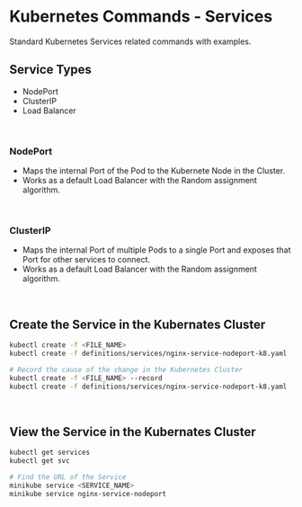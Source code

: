 # Kubernetes Commands - Services

Standard Kubernetes Services related commands with examples.
<br/>

## Service Types

- NodePort
- ClusterIP
- Load Balancer

<br/>

### NodePort

- Maps the internal Port of the Pod to the Kubernete Node in the Cluster.
- Works as a default Load Balancer with the Random assignment algorithm.

<br/>

### ClusterIP

- Maps the internal Port of multiple Pods to a single Port and exposes that Port for other services to connect.
- Works as a default Load Balancer with the Random assignment algorithm.

<br/>

## Create the Service in the Kubernates Cluster

```sh
kubectl create -f <FILE_NAME>
kubectl create -f definitions/services/nginx-service-nodeport-k8.yaml

# Record the cause of the change in the Kubernetes Cluster
kubectl create -f <FILE_NAME> --record
kubectl create -f definitions/services/nginx-service-nodeport-k8.yaml --record=true
```

<br/>

## View the Service in the Kubernates Cluster

```sh
kubectl get services
kubectl get svc

# Find the URL of the Service
minikube service <SERVICE_NAME>
minikube service nginx-service-nodeport
```

<br/>
<br/>
